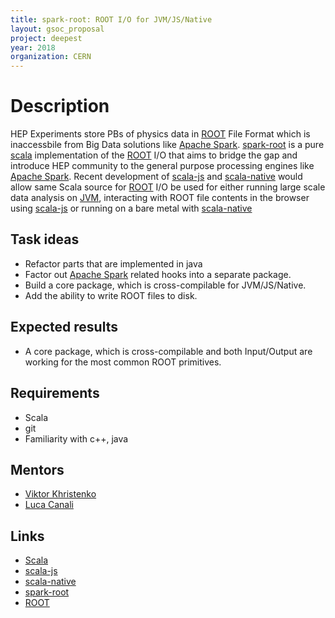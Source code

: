 ```yaml
---
title: spark-root: ROOT I/O for JVM/JS/Native
layout: gsoc_proposal
project: deepest
year: 2018
organization: CERN
---
```


# Description
HEP Experiments store PBs of physics data in [ROOT](http://root.cern.ch) File Format which is inaccessbile from Big Data solutions like [Apache Spark](https://spark.apache.org/).
[spark-root](https://github.com/diana-hep/spark-root) is a pure [scala](https://www.scala-lang.org/) implementation of the [ROOT](http://root.cern.ch) I/O that aims to bridge the gap and introduce HEP community to the general purpose processing engines like [Apache Spark](https://spark.apache.org/).
Recent development of [scala-js](https://www.scala-js.org/) and [scala-native](scala-native.org) would allow same Scala source for [ROOT](http://root.cern.ch) I/O be used for either running large scale data analysis on [JVM](https://java.com/en/download/), interacting with ROOT file contents in the browser using [scala-js](https://www.scala-js.org/) or running on a bare metal with [scala-native](scala-native.org)

## Task ideas
  * Refactor parts that are implemented in java
  * Factor out [Apache Spark](https://spark.apache.org/) related hooks into a separate package.
  * Build a core package, which is cross-compilable for JVM/JS/Native.
  * Add the ability to write ROOT files to disk.

## Expected results
  * A core package, which is cross-compilable and both Input/Output are working for the most common ROOT primitives.

## Requirements
  * Scala
  * git
  * Familiarity with c++, java

## Mentors
  * [Viktor Khristenko](mailto:viktor.khristenko.cern.ch)
  * [Luca Canali](mailto:Luca.Canali@cern.ch)

## Links
  * [Scala](https://www.scala-lang.org/)
  * [scala-js](https://www.scala-js.org/)
  * [scala-native](scala-native.org)
  * [spark-root](https://github.com/diana-hep/spark-root)
  * [ROOT](http://root.cern.ch)
